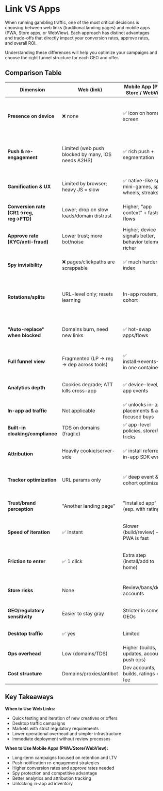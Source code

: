 # Link VS Apps

When running gambling traffic, one of the most critical decisions is choosing between web links (traditional landing pages) and mobile apps (PWA, Store apps, or WebView). Each approach has distinct advantages and trade-offs that directly impact your conversion rates, approve rates, and overall ROI.

Understanding these differences will help you optimize your campaigns and choose the right funnel structure for each GEO and offer.

## Comparison Table

| Dimension | Web (link) | Mobile App (PWA / Store / WebView) | Why it matters |
|-----------|------------|-------------------------------------|----------------|
| **Presence on device** | ❌ none | ✅ icon on home screen | Persistent "owned" channel raises return rates and deposit frequency. |
| **Push & re-engagement** | Limited (web push blocked by many, iOS needs A2HS) | ✅ rich push + segmentation | Pushes convert dormant trials into FTDs; segmentation = smarter promos. |
| **Gamification & UX** | Limited by browser; heavy JS = slow | ✅ native-like speed, mini-games, spin wheels, streaks | Better micro-conversions → higher CR2 and ARPU. |
| **Conversion rate (CR1→reg, reg→FTD)** | Lower; drop on slow loads/domain distrust | Higher; "app context" + faster flows | Expect uplift on approve rate and fewer bounced regs. |
| **Approve rate (KYC/anti-fraud)** | Lower trust; more bot/noise | Higher; device signals better, behavior telemetry richer | Less junk → higher ROI with the same spend. |
| **Spy invisibility** | ❌ pages/clickpaths are scrappable | ✅ much harder to index | Protects approaches, slows down copycats. |
| **Rotations/splits** | URL-level only; resets learning | In-app routers, per-cohort | Keep ad IDs stable while swapping brands/offers under the hood. |
| **"Auto-replace" when blocked** | Domains burn, need new links | ✅ hot-swap apps/flows | Saves live spend; fewer learning resets on Meta/TikTok. |
| **Full funnel view** | Fragmented (LP → reg → dep across tools) | ✅ install→events→FTD in one container | Cleaner cohort math; easier to find the money leaks. |
| **Analytics depth** | Cookies degrade; ATT kills cross-app | ✅ device-level, in-app events | Better value rules and optimizer signals. |
| **In-app ad traffic** | Not applicable | ✅ unlocks in-app placements & app-focused buys | More inventory beyond classic feeds. |
| **Built-in cloaking/compliance** | TDS on domains (fragile) | ✅ app-level policies, store/PWA tricks | Fewer instant bans; longer campaigns. |
| **Attribution** | Heavily cookie/server-side | ✅ install referrer / in-app SDK events | Smoother value-optimization in ad platforms. |
| **Tracker optimization** | URL params only | ✅ deep event & cohort optimization | Lets you optimize on behaviors, not just clicks. |
| **Trust/brand perception** | "Another landing page" | "Installed app" halo (esp. with ratings) | Lifts intent and lowers fear around deposits. |
| **Speed of iteration** | ✅ instant | Slower (build/review) — PWA is fast | For rapid A/B of creatives/offers web is king. |
| **Friction to enter** | ✅ 1 click | Extra step (install/add to home) | Web wins at CR0 (click→view); app wins downstream. |
| **Store risks** | None | Review/bans/dev accounts | Must be managed (farm, ratings, updates). |
| **GEO/regulatory sensitivity** | Easier to stay gray | Stricter in some GEOs | In hard-reg GEOs, lean PWA + web. |
| **Desktop traffic** | ✅ yes | Limited | Keep web for desktop + search. |
| **Ops overhead** | Low (domains/TDS) | Higher (builds, updates, accounts, push ops) | Plan resources and SLAs. |
| **Cost structure** | Domains/proxies/antibot | Dev accounts, builds, ratings + sub fee | Apps cost more upfront; pay back in LTV. |

## Key Takeaways

**When to Use Web Links:**

- Quick testing and iteration of new creatives or offers
- Desktop traffic campaigns
- Markets with strict regulatory requirements
- Lower operational overhead and simpler infrastructure
- Immediate deployment without review processes

**When to Use Mobile Apps (PWA/Store/WebView):**

- Long-term campaigns focused on retention and LTV
- Push notification re-engagement strategies
- Higher conversion rates and approve rates needed
- Spy protection and competitive advantage
- Better analytics and attribution tracking
- Unlocking in-app ad inventory
  